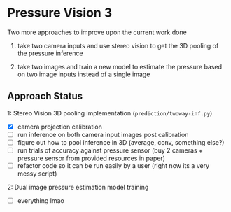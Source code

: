 # Pressure Vision 3
Two more approaches to improve upon the current work done

1. take two camera inputs and use stereo vision to get the 3D pooling of the pressure inference

2. take two images and train a new model to estimate the pressure based on two image inputs instead of a single image 

## Approach Status

1: Stereo Vision 3D pooling implementation (`prediction/twoway-inf.py`)

- [x] camera projection calibration
- [ ] run inference on both camera input images post calibration
- [ ] figure out how to pool inference in 3D (average, conv, something else?)
- [ ] run trials of accuracy against pressure sensor (buy 2 cameras + pressure sensor from provided resources in paper)
- [ ] refactor code so it can be run easily by a user (right now its a very messy script)

2: Dual image pressure estimation model training

- [ ] everything lmao
